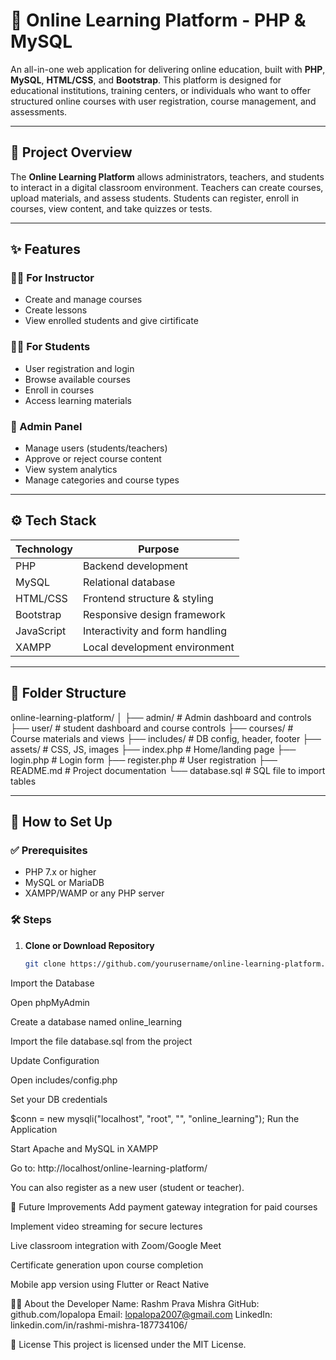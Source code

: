 # 📘 Online Learning Platform - PHP & MySQL

An all-in-one web application for delivering online education, built with **PHP**, **MySQL**, **HTML/CSS**, and **Bootstrap**. This platform is designed for educational institutions, training centers, or individuals who want to offer structured online courses with user registration, course management, and assessments.

---

## 🧩 Project Overview

The **Online Learning Platform** allows administrators, teachers, and students to interact in a digital classroom environment. Teachers can create courses, upload materials, and assess students. Students can register, enroll in courses, view content, and take quizzes or tests.

---

## ✨ Features

### 👩‍🏫 For Instructor
- Create and manage courses
- Create lessons
- View enrolled students and  give cirtificate

### 👨‍🎓 For Students
- User registration and login
- Browse available courses
- Enroll in courses
- Access learning materials

### 🔐 Admin Panel
- Manage users (students/teachers)
- Approve or reject course content
- View system analytics
- Manage categories and course types

---

## ⚙️ Tech Stack

| Technology | Purpose                          |
|------------|----------------------------------|
| PHP        | Backend development              |
| MySQL      | Relational database              |
| HTML/CSS   | Frontend structure & styling     |
| Bootstrap  | Responsive design framework      |
| JavaScript | Interactivity and form handling  |
| XAMPP      | Local development environment    |

---

## 📂 Folder Structure

online-learning-platform/
│
├── admin/ # Admin dashboard and controls
├── user/ # student dashboard and course controls
├── courses/ # Course materials and views
├── includes/ # DB config, header, footer
├── assets/ # CSS, JS, images
├── index.php # Home/landing page
├── login.php # Login form
├── register.php # User registration
├── README.md # Project documentation
└── database.sql # SQL file to import tables

---

## 🚀 How to Set Up

### ✅ Prerequisites
- PHP 7.x or higher
- MySQL or MariaDB
- XAMPP/WAMP or any PHP server

### 🛠️ Steps

1. **Clone or Download Repository**
   ```bash
   git clone https://github.com/yourusername/online-learning-platform.git
Import the Database

Open phpMyAdmin

Create a database named online_learning

Import the file database.sql from the project

Update Configuration

Open includes/config.php

Set your DB credentials

$conn = new mysqli("localhost", "root", "", "online_learning");
Run the Application

Start Apache and MySQL in XAMPP

Go to: http://localhost/online-learning-platform/


You can also register as a new user (student or teacher).

📝 Future Improvements
Add payment gateway integration for paid courses

Implement video streaming for secure lectures

Live classroom integration with Zoom/Google Meet

Certificate generation upon course completion

Mobile app version using Flutter or React Native

🙋‍♂️ About the Developer
Name: Rashm Prava Mishra
GitHub: github.com/lopalopa
Email: lopalopa2007@gmail.com
LinkedIn: linkedin.com/in/rashmi-mishra-187734106/

📄 License
This project is licensed under the MIT License.
